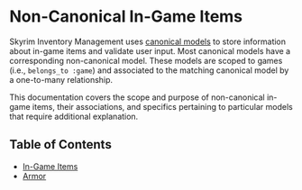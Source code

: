 # Non-Canonical In-Game Items

Skyrim Inventory Management uses [canonical models](/docs/canonical_models/README.md) to store information about in-game items and validate user input. Most canonical models have a corresponding non-canonical model. These models are scoped to games (i.e., `belongs_to :game`) and associated to the matching canonical model by a one-to-many relationship.

This documentation covers the scope and purpose of non-canonical in-game items, their associations, and specifics pertaining to particular models that require additional explanation.

## Table of Contents

* [In-Game Items](/docs/in_game_items/in-game-items.md)
* [Armor](/docs/in_game_items/armor.md)
